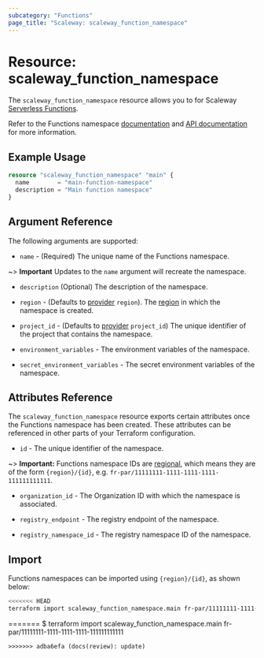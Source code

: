 ```yaml
---
subcategory: "Functions"
page_title: "Scaleway: scaleway_function_namespace"
---
```


# Resource: scaleway_function_namespace

The `scaleway_function_namespace` resource allows you to
for Scaleway [Serverless Functions](https://www.scaleway.com/en/docs/serverless/functions/).

Refer to the Functions namespace [documentation](https://www.scaleway.com/en/docs/serverless/functions/how-to/create-a-functions-namespace/) and [API documentation](https://www.scaleway.com/en/developers/api/serverless-functions/#path-namespaces-list-all-your-namespaces) for more information.

## Example Usage

```terraform
resource "scaleway_function_namespace" "main" {
  name        = "main-function-namespace"
  description = "Main function namespace"
}
```

## Argument Reference

The following arguments are supported:

- `name` - (Required) The unique name of the Functions namespace.

~> **Important** Updates to the `name` argument will recreate the namespace.

- `description` (Optional) The description of the namespace.

- `region` - (Defaults to [provider](../index.md#region) `region`). The [region](../guides/regions_and_zones.md#regions) in which the namespace is created.

- `project_id` - (Defaults to [provider](../index.md#project_id) `project_id`) The unique identifier of the project that contains the namespace.

- `environment_variables` - The environment variables of the namespace.

- `secret_environment_variables` - The secret environment variables of the namespace.

## Attributes Reference

The `scaleway_function_namespace` resource exports certain attributes once the Functions namespace has been created. These attributes can be referenced in other parts of your Terraform configuration.

- `id` - The unique identifier of the namespace.

~> **Important:** Functions namespace IDs are [regional](../guides/regions_and_zones.md#resource-ids), which means they are of the form `{region}/{id}`, e.g. `fr-par/11111111-1111-1111-1111-111111111111`.

- `organization_id` - The Organization ID with which the namespace is associated.

- `registry_endpoint` - The registry endpoint of the namespace.

- `registry_namespace_id` - The registry namespace ID of the namespace.

## Import

Functions namespaces can be imported using `{region}/{id}`, as shown below:

```bash
<<<<<<< HEAD
terraform import scaleway_function_namespace.main fr-par/11111111-1111-1111-1111-111111111111
```
=======
$ terraform import scaleway_function_namespace.main fr-par/11111111-1111-1111-1111-111111111111
```
>>>>>>> adba6efa (docs(review): update)

